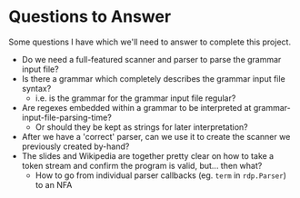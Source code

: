 Questions to Answer
===================

Some questions I have which we'll need to answer to complete this project.

* Do we need a full-featured scanner and parser to parse the grammar input file?
* Is there a grammar which completely describes the grammar input file syntax?
  * i.e. is the grammar for the grammar input file regular?
* Are regexes embedded within a grammar to be interpreted at grammar-input-file-parsing-time?
  * Or should they be kept as strings for later interpretation?
* After we have a 'correct' parser, can we use it to create the scanner we previously created by-hand?
* The slides and Wikipedia are together pretty clear on how to take a token stream and confirm the program is valid, but... then what?
  * How to go from individual parser callbacks (eg. `term` in `rdp.Parser`) to an NFA
